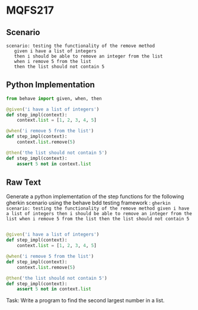 # MQFS217
## Scenario
```gherkin
scenario: testing the functionality of the remove method 
   given i have a list of integers 
   then i should be able to remove an integer from the list 
   when i remove 5 from the list 
   then the list should not contain 5
```


## Python Implementation
```python
from behave import given, when, then

@given('i have a list of integers')
def step_impl(context):
    context.list = [1, 2, 3, 4, 5]

@when('i remove 5 from the list')
def step_impl(context):
    context.list.remove(5)

@then('the list should not contain 5')
def step_impl(context):
    assert 5 not in context.list
```


## Raw Text
Generate a python implementation of the step functions for the following gherkin scenario using the behave bdd testing framework : ```gherkin scenario: testing the functionality of the remove method given i have a list of integers then i should be able to remove an integer from the list when i remove 5 from the list then the list should not contain 5 ```



```python from behave import given, when, then

@given('i have a list of integers')
def step_impl(context):
    context.list = [1, 2, 3, 4, 5]

@when('i remove 5 from the list')
def step_impl(context):
    context.list.remove(5)

@then('the list should not contain 5')
def step_impl(context):
    assert 5 not in context.list
```

Task: Write a program to find the second largest number in a list.
